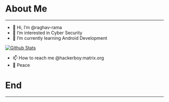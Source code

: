 # About Me
***
- 👋 Hi, I’m @raghav-rama
- 👀 I’m interested in Cyber Security
- 🌱 I’m currently learning Android Development

<a href="https://github.com/raghav-rama">
    <img src="https://readme-stats-raghav-rama.vercel.app/api?username=raghav-rama&show_icons=true&theme=outrun&bg_color=69,677df5,F56778&border_radius=20&title_color=ffffff&text_color=ffffff&icon_color=dce2ff" alt="Github Stats">
</a>

- 📫 How to reach me @hackerboy:matrix.org
- 🙏️ Peace

# End
***
<!--- 
- 💞️ I’m looking to collaborate on ...
- 📫 How to reach me @hackerboy:matrix.org

raghav-rama/raghav-rama is a ✨ special ✨ repository because its `README.md` (this file) appears on your GitHub profile.
You can click the Preview link to take a look at your changes.
--->
